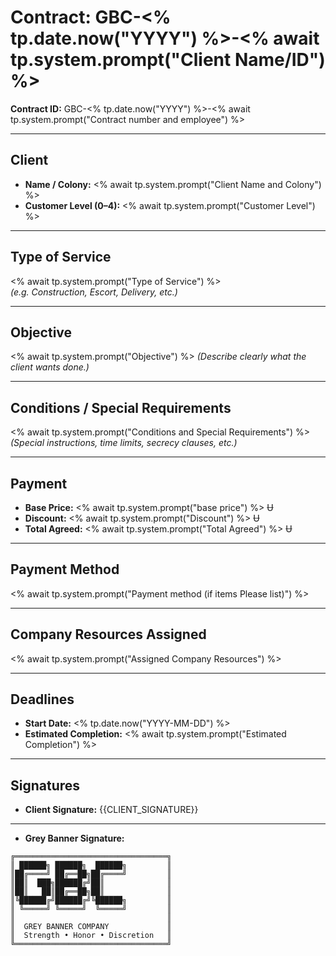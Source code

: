 # Contract: GBC-<% tp.date.now("YYYY") %>-<% await tp.system.prompt("Client Name/ID") %>

**Contract ID:** GBC-<% tp.date.now("YYYY") %>-<% await tp.system.prompt("Contract number and employee") %> 

---

## Client

- **Name / Colony:** <% await tp.system.prompt("Client Name and Colony") %> 
- **Customer Level (0–4):** <% await tp.system.prompt("Customer Level") %>

---

## Type of Service
<% await tp.system.prompt("Type of Service") %>  
*(e.g. Construction, Escort, Delivery, etc.)*

---

## Objective
<% await tp.system.prompt("Objective") %>
*(Describe clearly what the client wants done.)*

---

## Conditions / Special Requirements
<% await tp.system.prompt("Conditions and Special Requirements") %> 
*(Special instructions, time limits, secrecy clauses, etc.)*

---

## Payment

- **Base Price:** <% await tp.system.prompt("base price") %>  Ʉ 
- **Discount:** <% await tp.system.prompt("Discount") %> Ʉ 
- **Total Agreed:** <% await tp.system.prompt("Total Agreed") %> Ʉ

---

## Payment Method

<% await tp.system.prompt("Payment method (if items Please list)") %> 

---

## Company Resources Assigned
<% await tp.system.prompt("Assigned Company Resources") %> 

---

## Deadlines

- **Start Date:** <% tp.date.now("YYYY-MM-DD") %>  
- **Estimated Completion:** <% await tp.system.prompt("Estimated Completion") %> 

---

## Signatures


- **Client Signature:** {{CLIENT_SIGNATURE}}  


---

- **Grey Banner Signature:** 
```
╔══════════════════════════════════╗
║ ██████╗ ██████╗  ██████╗         ║
║██╔════╝ ██╔══██╗██╔════╝         ║
║██║  ███╗██████╔╝██║              ║
║██║   ██║██╔══██╗██║              ║
║╚██████╔╝██████╔╝╚██████╗         ║
║ ╚═════╝ ╚═════╝  ╚═════╝         ║
║                                  ║
║  GREY BANNER COMPANY             ║
║  Strength • Honor • Discretion   ║
╚══════════════════════════════════╝
